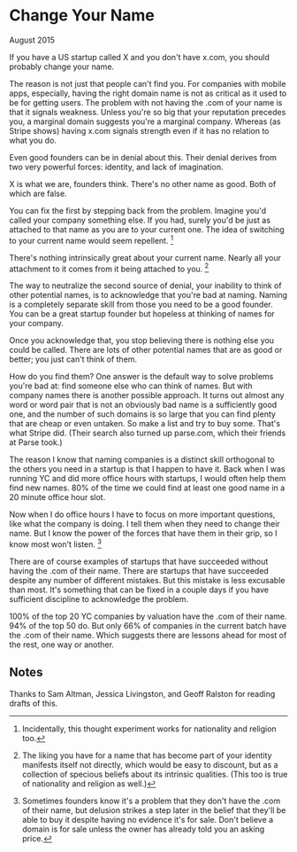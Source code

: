# Change Your Name

August 2015

If you have a US startup called X and you don't have x.com, you should probably change your name.

The reason is not just that people can't find you. For companies with mobile apps, especially, having the right domain name is not as critical as it used to be for getting users. The problem with not having the .com of your name is that it signals weakness. Unless you're so big that your reputation precedes you, a marginal domain suggests you're a marginal company. Whereas (as Stripe shows) having x.com signals strength even if it has no relation to what you do.

Even good founders can be in denial about this. Their denial derives from two very powerful forces: identity, and lack of imagination.

X is what we are, founders think. There's no other name as good. Both of which are false.

You can fix the first by stepping back from the problem. Imagine you'd called your company something else. If you had, surely you'd be just as attached to that name as you are to your current one. The idea of switching to your current name would seem repellent. [^1]

There's nothing intrinsically great about your current name. Nearly all your attachment to it comes from it being attached to you. [^2]

The way to neutralize the second source of denial, your inability to think of other potential names, is to acknowledge that you're bad at naming. Naming is a completely separate skill from those you need to be a good founder. You can be a great startup founder but hopeless at thinking of names for your company.

Once you acknowledge that, you stop believing there is nothing else you could be called. There are lots of other potential names that are as good or better; you just can't think of them.

How do you find them? One answer is the default way to solve problems you're bad at: find someone else who can think of names. But with company names there is another possible approach. It turns out almost any word or word pair that is not an obviously bad name is a sufficiently good one, and the number of such domains is so large that you can find plenty that are cheap or even untaken. So make a list and try to buy some. That's what Stripe did. (Their search also turned up parse.com, which their friends at Parse took.)

The reason I know that naming companies is a distinct skill orthogonal to the others you need in a startup is that I happen to have it. Back when I was running YC and did more office hours with startups, I would often help them find new names. 80% of the time we could find at least one good name in a 20 minute office hour slot.

Now when I do office hours I have to focus on more important questions, like what the company is doing. I tell them when they need to change their name. But I know the power of the forces that have them in their grip, so I know most won't listen. [^3]

There are of course examples of startups that have succeeded without having the .com of their name. There are startups that have succeeded despite any number of different mistakes. But this mistake is less excusable than most. It's something that can be fixed in a couple days if you have sufficient discipline to acknowledge the problem.

100% of the top 20 YC companies by valuation have the .com of their name. 94% of the top 50 do. But only 66% of companies in the current batch have the .com of their name. Which suggests there are lessons ahead for most of the rest, one way or another.

## Notes

[^1]: Incidentally, this thought experiment works for nationality and religion too.

[^2]: The liking you have for a name that has become part of your identity manifests itself not directly, which would be easy to discount, but as a collection of specious beliefs about its intrinsic qualities. (This too is true of nationality and religion as well.)

[^3]: Sometimes founders know it's a problem that they don't have the .com of their name, but delusion strikes a step later in the belief that they'll be able to buy it despite having no evidence it's for sale. Don't believe a domain is for sale unless the owner has already told you an asking price.

Thanks to Sam Altman, Jessica Livingston, and Geoff Ralston for reading drafts of this.